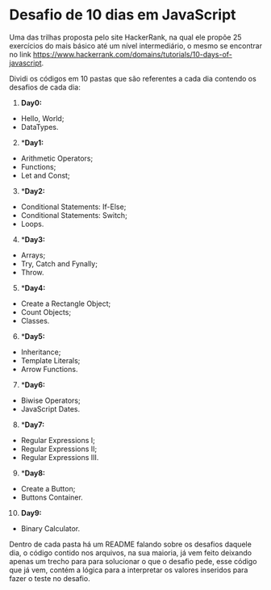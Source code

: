 # Desafio de 10 dias em JavaScript

Uma das trilhas proposta pelo site HackerRank, na qual ele propõe 25 exercícios do mais básico até um nível intermediário, o mesmo se encontrar no link <https://www.hackerrank.com/domains/tutorials/10-days-of-javascript>.

Dividi os códigos em 10 pastas que são referentes a cada dia contendo os desafios de cada dia: 

1. **Day0:**
  - Hello, World;
  - DataTypes.

2. ***Day1:**
  - Arithmetic Operators;
  - Functions;
  - Let and Const;

3. ***Day2:**
  - Conditional Statements: If-Else;
  - Conditional Statements: Switch;
  - Loops.

4. ***Day3:**
  - Arrays;
  - Try, Catch and Fynally;
  - Throw.

5. ***Day4:**
  - Create a Rectangle Object;
  - Count Objects;
  - Classes.

6. ***Day5:**
  - Inheritance;
  - Template Literals;
  - Arrow Functions.

7. ***Day6:**
  - Biwise Operators;
  - JavaScript Dates.

8. ***Day7:**
  - Regular Expressions I;
  - Regular Expressions II;
  - Regular Expressions III.

9. ***Day8:**
  - Create a Button;
  - Buttons Container.

10. **Day9:**
  - Binary Calculator.

Dentro de cada pasta há um README falando sobre os desafios daquele dia, o código contido nos arquivos, na sua maioria, já vem feito deixando apenas um trecho para para solucionar o que o desafio pede, esse código que já vem, contém a lógica para a interpretar os valores inseridos para fazer o teste no desafio.
